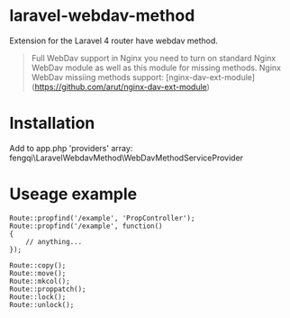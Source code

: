 laravel-webdav-method
=====================

Extension for the Laravel 4 router have webdav method.

>Full WebDav support in Nginx you need to turn on standard Nginx WebDav module as well as 
>this module for missing methods.
>Nginx WebDav missiing methods support: [nginx-dav-ext-module] (https://github.com/arut/nginx-dav-ext-module)

# Installation
Add to app.php 'providers' array:
    fengqi\LaravelWebdavMethod\WebDavMethodServiceProvider

# Useage example
    Route::propfind('/example', 'PropController');
    Route::propfind('/example', function()
    {
        // anything...
    });

    Route::copy();
    Route::move();
    Route::mkcol();
    Route::proppatch();
    Route::lock();
    Route::unlock();
